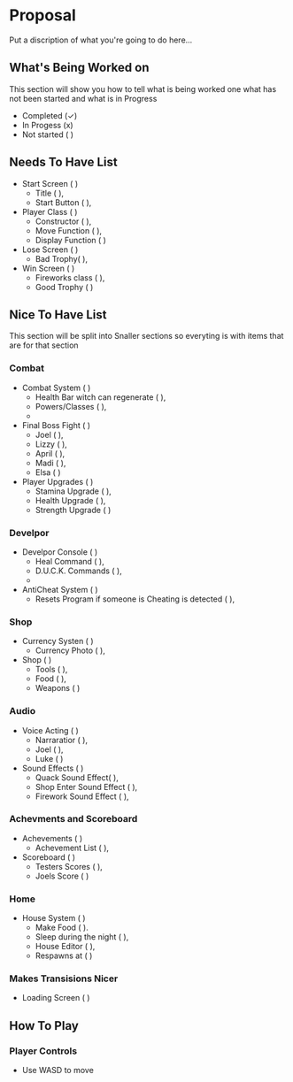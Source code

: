 # Proposal 

Put a discription of what you're going to do here...

## What's Being Worked on
This section will show you how to tell what is being worked one what has not been started and what is in Progress

- Completed (✓)
- In Progess (x)
- Not started ( )

## Needs To Have List

- Start Screen ( )
    - Title ( ),
    - Start Button ( ),
- Player Class ( )
    - Constructor ( ),
    - Move Function ( ),
    - Display Function ( )
- Lose Screen ( )
    - Bad Trophy( ),
- Win Screen ( )
    - Fireworks class ( ),
    - Good Trophy ( )

## Nice To Have List
This section will be split into Snaller sections so everyting is with items that are for that section 

### Combat 

- Combat System ( )
    - Health Bar witch can regenerate ( ),
    - Powers/Classes ( ),
    - 
- Final Boss Fight ( )
    - Joel ( ),
    - Lizzy ( ),
    - April ( ),
    - Madi ( ),
    - Elsa ( )
- Player Upgrades ( )
    - Stamina Upgrade ( ),
    - Health Upgrade ( ),
    - Strength Upgrade ( )

### Develpor 

- Develpor Console ( )
    - Heal Command ( ),
    - D.U.C.K. Commands ( ),
    - 
- AntiCheat System ( )
    - Resets Program if someone is Cheating is detected ( ),

 ### Shop

- Currency Systen ( )
    - Currency Photo ( ),
- Shop ( )
    - Tools ( ),
    - Food ( ),
    - Weapons ( )

### Audio

- Voice Acting ( )
    - Narraratior ( ),
    - Joel ( ),
    - Luke ( )
- Sound Effects ( )
    - Quack Sound Effect( ),
    - Shop Enter Sound Effect ( ),
    - Firework Sound Effect ( ),

### Achevments and Scoreboard

- Achevements ( )
    - Achevement List ( ),
- Scoreboard ( )
    - Testers Scores ( ),
    - Joels Score ( )

### Home

- House System ( )
    - Make Food ( ).
    - Sleep during the night ( ),
    - House Editor ( ),
    - Respawns at ( )

### Makes Transisions Nicer

- Loading Screen ( )


## How To Play
### Player Controls 
- Use WASD to move
